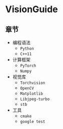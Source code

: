 # VisionGuide

## 章节

* 编程语法
    * `Python`
    * `C++11`
* 计算框架
    * `PyTorch` 
    * `Numpy`
* 视觉库
    * `Torchvision`
    * `OpenCV`
    * `Matplotlib`
    * `Libjpeg-turbo`
    * `stb`
* 工具
    * `cmake`
    * `google test`